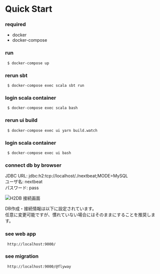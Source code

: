 
# Quick Start

### required

- docker
- docker-compose


### run

```
 $ docker-compose up
```

### rerun sbt
```
 $ docker-compose exec scala sbt run
```

### login scala container
```
 $ docker-compose exec scala bash
```

### rerun ui build
```
 $ docker-compose exec ui yarn build.watch
```

### login scala container
```
 $ docker-compose exec ui bash
```


### connect db by browser

JDBC URL:   jdbc:h2:tcp://localhost/./nextbeat;MODE=MySQL  
ユーザ名:   nextbeat  
パスワード: pass  

![H2DB 接続画面](./readme_images/h2db_connect.png)  

DB作成・接続情報は以下に設定されています。  
任意に変更可能ですが、慣れていない場合にはそのままにすることを推奨します。

### see web app
```
 http://localhost:9000/
```

### see migration
```
 http://localhost:9000/@flyway
```
